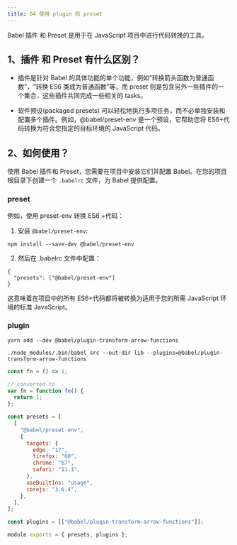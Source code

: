 ```yaml
---
title: 04 使用 plugin 和 preset
---
```


Babel 插件 和 Preset 是用于在 JavaScript 项目中进行代码转换的工具。

## 1、插件 和 Preset 有什么区别？

- 插件是针对 Babel 的具体功能的单个功能，例如“转换箭头函数为普通函数”，“转换 ES6 类成为普通函数”等，而 preset 则是包含另外一些插件的一个集合，这些插件共同完成一些相关的 tasks。

- 软件预设(packaged presets) 可以轻松地执行多项任务，而不必单独安装和配置多个插件。例如，@babel/preset-env 是一个预设，它帮助您将 ES6+代码转换为符合您指定的目标环境的 JavaScript 代码。

## 2、如何使用？

使用 Babel 插件和 Preset，您需要在项目中安装它们并配置 Babel。在您的项目根目录下创建一个 `.babelrc` 文件，为 Babel 提供配置。

### preset

例如，使用 preset-env 转换 ES6 +代码：

1. 安装 `@babel/preset-env`:

```
npm install --save-dev @babel/preset-env
```

2. 然后在 .babelrc 文件中配置：

```
{
  "presets": ["@babel/preset-env"]
}
```

这意味着在项目中的所有 ES6+代码都将被转换为适用于您的所需 JavaScript 环境的标准 JavaScript。

### plugin

```
yarn add --dev @babel/plugin-transform-arrow-functions
```

```
./node_modules/.bin/babel src --out-dir lib --plugins=@babel/plugin-transform-arrow-functions
```

```js
const fn = () => 1;

// converted to
var fn = function fn() {
  return 1;
};
```

```js
const presets = [
  [
    "@babel/preset-env",
    {
      targets: {
        edge: "17",
        firefox: "60",
        chrome: "67",
        safari: "11.1",
      },
      useBuiltIns: "usage",
      corejs: "3.6.4",
    },
  ],
];

const plugins = [["@babel/plugin-transform-arrow-functions"]];

module.exports = { presets, plugins };
```
